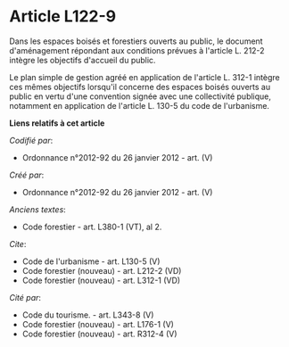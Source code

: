 # Article L122-9

Dans les espaces boisés et forestiers ouverts au public, le document d'aménagement répondant aux conditions prévues à
l'article L. 212-2 intègre les objectifs d'accueil du public. 

Le plan simple de gestion agréé en application de l'article L. 312-1 intègre ces mêmes objectifs lorsqu'il concerne des
espaces boisés ouverts au public en vertu d'une convention signée avec une collectivité publique, notamment en application de
l'article L. 130-5 du code de l'urbanisme.

**Liens relatifs à cet article**

_Codifié par_:

  - Ordonnance n°2012-92 du 26 janvier 2012 - art. (V)

_Créé par_:

  - Ordonnance n°2012-92 du 26 janvier 2012 - art. (V)

_Anciens textes_:

  - Code forestier - art. L380-1 (VT), al 2.

_Cite_:

  - Code de l'urbanisme - art. L130-5 (V)
  - Code forestier (nouveau) - art. L212-2 (VD)
  - Code forestier (nouveau) - art. L312-1 (VD)

_Cité par_:

  - Code du tourisme. - art. L343-8 (V)
  - Code forestier (nouveau) - art. L176-1 (V)
  - Code forestier (nouveau) - art. R312-4 (V)

